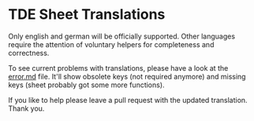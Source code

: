 # TDE Sheet Translations
Only english and german will be officially supported. 
Other languages require the attention of voluntary helpers for completeness and correctness.

To see current problems with translations, please have a look at the [error.md](error.md) file.
It'll show obsolete keys (not required anymore) and missing keys (sheet probably got some more functions).

If you like to help please leave a pull request with the updated translation. Thank you.
